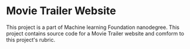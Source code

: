# Movie Trailer Website

This project is a part of Machine learning Foundation nanodegree. 
This project contains source code for a Movie Trailer website and comform to this project's rubric.
